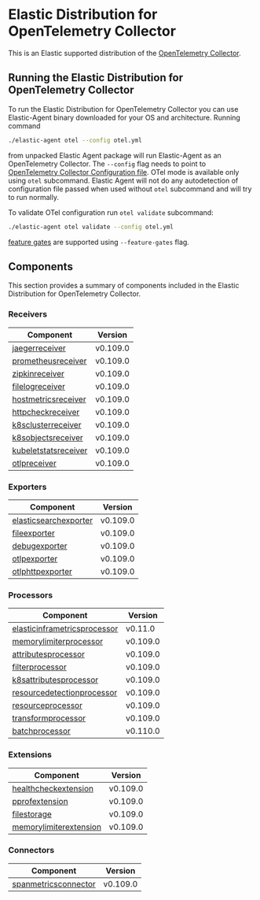 # Elastic Distribution for OpenTelemetry Collector

This is an Elastic supported distribution of the [OpenTelemetry Collector](https://github.com/open-telemetry/opentelemetry-collector).

## Running the Elastic Distribution for OpenTelemetry Collector

To run the Elastic Distribution for OpenTelemetry Collector you can use Elastic-Agent binary downloaded for your OS and architecture.
Running command

```bash
./elastic-agent otel --config otel.yml
```

from unpacked Elastic Agent package will run Elastic-Agent as an OpenTelemetry Collector. The `--config` flag needs to point to [OpenTelemetry Collector Configuration file](https://opentelemetry.io/docs/collector/configuration/). OTel mode is available only using `otel` subcommand. Elastic Agent will not do any autodetection of configuration file passed when used without `otel` subcommand and will try to run normally.

To validate OTel configuration run `otel validate` subcommand:

```bash
./elastic-agent otel validate --config otel.yml
```

[feature gates](https://github.com/open-telemetry/opentelemetry-collector/blob/main/featuregate/README.md#controlling-gates) are supported using `--feature-gates` flag.

## Components

This section provides a summary of components included in the Elastic Distribution for OpenTelemetry Collector.

### Receivers

| Component | Version |
|---|---|
| [jaegerreceiver](https://github.com/open-telemetry/opentelemetry-collector-contrib/blob/receiver/jaegerreceiver/v0.109.0/receiver/jaegerreceiver/README.md) | v0.109.0 |
| [prometheusreceiver](https://github.com/open-telemetry/opentelemetry-collector-contrib/blob/receiver/prometheusreceiver/v0.109.0/receiver/prometheusreceiver/README.md) | v0.109.0 |
| [zipkinreceiver](https://github.com/open-telemetry/opentelemetry-collector-contrib/blob/receiver/zipkinreceiver/v0.109.0/receiver/zipkinreceiver/README.md) | v0.109.0 |
| [filelogreceiver](https://github.com/open-telemetry/opentelemetry-collector-contrib/blob/receiver/filelogreceiver/v0.109.0/receiver/filelogreceiver/README.md) | v0.109.0 |
| [hostmetricsreceiver](https://github.com/open-telemetry/opentelemetry-collector-contrib/blob/receiver/hostmetricsreceiver/v0.109.0/receiver/hostmetricsreceiver/README.md) | v0.109.0 |
| [httpcheckreceiver](https://github.com/open-telemetry/opentelemetry-collector-contrib/blob/receiver/httpcheckreceiver/v0.109.0/receiver/httpcheckreceiver/README.md) | v0.109.0 |
| [k8sclusterreceiver](https://github.com/open-telemetry/opentelemetry-collector-contrib/blob/receiver/k8sclusterreceiver/v0.109.0/receiver/k8sclusterreceiver/README.md) | v0.109.0 |
| [k8sobjectsreceiver](https://github.com/open-telemetry/opentelemetry-collector-contrib/blob/receiver/k8sobjectsreceiver/v0.109.0/receiver/k8sobjectsreceiver/README.md) | v0.109.0 |
| [kubeletstatsreceiver](https://github.com/open-telemetry/opentelemetry-collector-contrib/blob/receiver/kubeletstatsreceiver/v0.109.0/receiver/kubeletstatsreceiver/README.md) | v0.109.0 |
| [otlpreceiver](https://github.com/open-telemetry/opentelemetry-collector/blob/receiver/otlpreceiver/v0.109.0/receiver/otlpreceiver/README.md) | v0.109.0 |

### Exporters

| Component | Version |
|---|---|
| [elasticsearchexporter](https://github.com/open-telemetry/opentelemetry-collector-contrib/blob/exporter/elasticsearchexporter/v0.109.0/exporter/elasticsearchexporter/README.md) | v0.109.0 |
| [fileexporter](https://github.com/open-telemetry/opentelemetry-collector-contrib/blob/exporter/fileexporter/v0.109.0/exporter/fileexporter/README.md) | v0.109.0 |
| [debugexporter](https://github.com/open-telemetry/opentelemetry-collector/blob/exporter/debugexporter/v0.109.0/exporter/debugexporter/README.md) | v0.109.0 |
| [otlpexporter](https://github.com/open-telemetry/opentelemetry-collector/blob/exporter/otlpexporter/v0.109.0/exporter/otlpexporter/README.md) | v0.109.0 |
| [otlphttpexporter](https://github.com/open-telemetry/opentelemetry-collector/blob/exporter/otlphttpexporter/v0.109.0/exporter/otlphttpexporter/README.md) | v0.109.0 |

### Processors

| Component | Version |
|---|---|
| [elasticinframetricsprocessor](https://github.com/elastic/opentelemetry-collector-components/blob/processor/elasticinframetricsprocessor/v0.11.0/processor/elasticinframetricsprocessor/README.md) | v0.11.0 |
| [memorylimiterprocessor](https://github.com/open-telemetry/opentelemetry-collector/blob/processor/memorylimiterprocessor/v0.109.0/processor/memorylimiterprocessor/README.md) | v0.109.0 |
| [attributesprocessor](https://github.com/open-telemetry/opentelemetry-collector-contrib/blob/processor/attributesprocessor/v0.109.0/processor/attributesprocessor/README.md) | v0.109.0 |
| [filterprocessor](https://github.com/open-telemetry/opentelemetry-collector-contrib/blob/processor/filterprocessor/v0.109.0/processor/filterprocessor/README.md) | v0.109.0 |
| [k8sattributesprocessor](https://github.com/open-telemetry/opentelemetry-collector-contrib/blob/processor/k8sattributesprocessor/v0.109.0/processor/k8sattributesprocessor/README.md) | v0.109.0 |
| [resourcedetectionprocessor](https://github.com/open-telemetry/opentelemetry-collector-contrib/blob/processor/resourcedetectionprocessor/v0.109.0/processor/resourcedetectionprocessor/README.md) | v0.109.0 |
| [resourceprocessor](https://github.com/open-telemetry/opentelemetry-collector-contrib/blob/processor/resourceprocessor/v0.109.0/processor/resourceprocessor/README.md) | v0.109.0 |
| [transformprocessor](https://github.com/open-telemetry/opentelemetry-collector-contrib/blob/processor/transformprocessor/v0.109.0/processor/transformprocessor/README.md) | v0.109.0 |
| [batchprocessor](https://github.com/open-telemetry/opentelemetry-collector/blob/processor/batchprocessor/v0.110.0/processor/batchprocessor/README.md) | v0.110.0 |

### Extensions

| Component | Version |
|---|---|
| [healthcheckextension](https://github.com/open-telemetry/opentelemetry-collector-contrib/blob/extension/healthcheckextension/v0.109.0/extension/healthcheckextension/README.md) | v0.109.0 |
| [pprofextension](https://github.com/open-telemetry/opentelemetry-collector-contrib/blob/extension/pprofextension/v0.109.0/extension/pprofextension/README.md) | v0.109.0 |
| [filestorage](https://github.com/open-telemetry/opentelemetry-collector-contrib/blob/extension/storage/filestorage/v0.109.0/extension/storage/filestorage/README.md) | v0.109.0 |
| [memorylimiterextension](https://github.com/open-telemetry/opentelemetry-collector/blob/extension/memorylimiterextension/v0.109.0/extension/memorylimiterextension/README.md) | v0.109.0 |

### Connectors

| Component | Version |
|---|---|
| [spanmetricsconnector](https://github.com/open-telemetry/opentelemetry-collector-contrib/blob/connector/spanmetricsconnector/v0.109.0/connector/spanmetricsconnector/README.md) | v0.109.0 |
